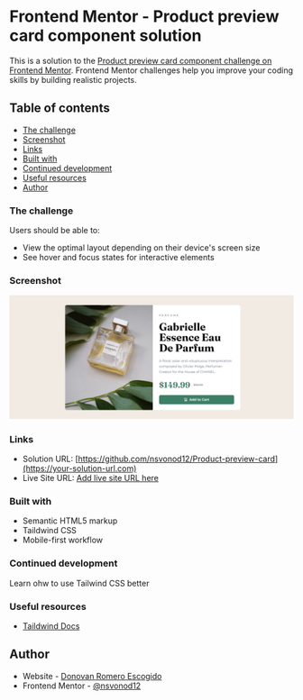 # Frontend Mentor - Product preview card component solution

This is a solution to the [Product preview card component challenge on Frontend Mentor](https://www.frontendmentor.io/challenges/product-preview-card-component-GO7UmttRfa). Frontend Mentor challenges help you improve your coding skills by building realistic projects. 

## Table of contents


  - [The challenge](#the-challenge)
  - [Screenshot](#screenshot)
  - [Links](#links)
  - [Built with](#built-with)
  - [Continued development](#continued-development)
  - [Useful resources](#useful-resources)
  - [Author](#author)


### The challenge

Users should be able to:

- View the optimal layout depending on their device's screen size
- See hover and focus states for interactive elements

### Screenshot

![](./images/MySolution.png)

### Links

- Solution URL: [https://github.com/nsvonod12/Product-preview-card](https://your-solution-url.com)
- Live Site URL: [Add live site URL here](https://your-live-site-url.com)

### Built with

- Semantic HTML5 markup
- Taildwind CSS
- Mobile-first workflow


### Continued development
Learn ohw to use Tailwind CSS better


### Useful resources

- [Taildwind Docs](https://tailwindcss.com/docs/installation)

## Author

- Website - [Donovan Romero Escogido](https://github.com/nsvonod12)
- Frontend Mentor - [@nsvonod12](https://www.frontendmentor.io/profile/nsvonod12)
